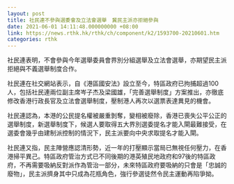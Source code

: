 ```yaml
---
layout: post
title: 社民連不參與選委會及立法會選舉　冀民主派亦拒絕參與
date: 2021-06-01 14:11:48.000000000 +08:00
link: https://news.rthk.hk/rthk/ch/component/k2/1593700-20210601.htm
categories: rthk
---
```


社民連表明，不會參與今年選舉委員會界別分組選舉及立法會選舉，亦期望民主派拒絕與不義選舉制度合作。

社民連在社交網站表示，自《港區國安法》設立至今，特區政府已拘捕超過100人，包括社民連兩位副主席岑子杰及梁國雄，「完善選舉制度」方案推出，亦徹底修改香港行政長官及立法會選舉制度，壓制港人再次以選票表達異見的機會。

社民連認為，本港的公民提名權被嚴重剝奪，變相被廢除，香港已喪失公平公正的選舉制度，新選舉制度下，候選人要取得五大界別選委提名才能入閘最難接受，在選委會幾乎由建制派控制的情況下，民主派要向中央求取提名才能入閘。

社民連又指，民主陣營應認清形勢，近一年的打壓顯示當局已無視任何壓力，在香港掃平異己。特區政府管治方式已不同後期的港英殖民地政府和97後的特區政府，不再需要吸納反對派作為管治一部分，未來特區政府要吸納的只會是「忠誠的廢物」，民主派擠身其中只成為花瓶角色，強行參選徒然令民主運動再陷爭拗。
